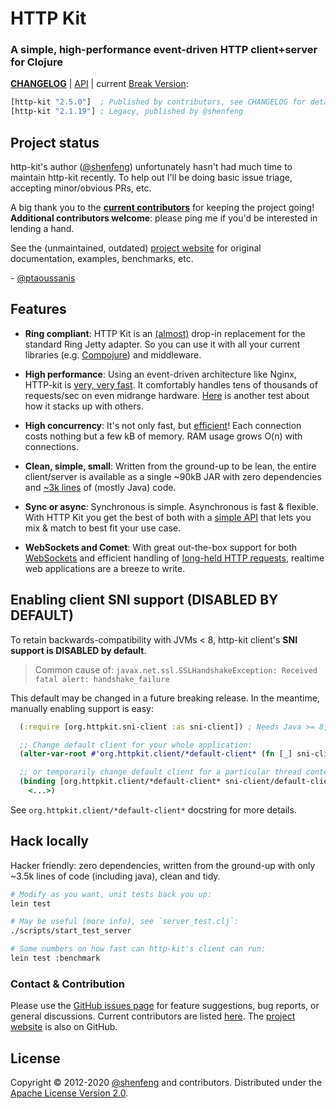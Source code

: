 # HTTP Kit

### A simple, high-performance event-driven HTTP client+server for Clojure

**[CHANGELOG][]** | [API][] | current [Break Version][]:

```clojure
[http-kit "2.5.0"]  ; Published by contributors, see CHANGELOG for details
[http-kit "2.1.19"] ; Legacy, published by @shenfeng
```

## Project status

http-kit's author ([@shenfeng][]) unfortunately hasn't had much time to maintain http-kit recently. To help out I'll be doing basic issue triage, accepting minor/obvious PRs, etc.

A big thank you to the **[current contributors](https://github.com/http-kit/http-kit/graphs/contributors)** for keeping the project going! **Additional contributors welcome**: please ping me if you'd be interested in lending a hand.

See the (unmaintained, outdated) [project website][] for original documentation, examples, benchmarks, etc.

\- [@ptaoussanis][]

## Features

- **Ring compliant**: HTTP Kit is an [(almost)](http://http-kit.github.io/migration.html) drop-in replacement for the standard Ring Jetty adapter. So you can use it with all your current libraries (e.g. [Compojure](http://http-kit.github.io/server.html#routing)) and middleware.

- **High performance**: Using an event-driven architecture like Nginx, HTTP-kit is [very, very fast](https://github.com/ptaoussanis/clojure-web-server-benchmarks). It comfortably handles tens of thousands of requests/sec on even midrange hardware. [Here](http://www.techempower.com/benchmarks/#section=data-r3) is another test about how it stacks up with others.

- **High concurrency**: It's not only fast, but [efficient](http://http-kit.github.io/600k-concurrent-connection-http-kit.html)! Each connection costs nothing but a few kB of memory. RAM usage grows O(n) with connections.

- **Clean, simple, small**: Written from the ground-up to be lean, the entire client/server is available as a single ~90kB JAR with zero dependencies and [~3k lines](http://http-kit.github.io/http-kit-clean-small.html) of (mostly Java) code.

- **Sync or async**: Synchronous is simple. Asynchronous is fast & flexible. With HTTP Kit you get the best of both with a [simple API](http://http-kit.github.io/client.html) that lets you mix & match to best fit your use case.

- **WebSockets and Comet**: With great out-the-box support for both [WebSockets](http://http-kit.github.io/server.html#websocket) and efficient handling of [long-held HTTP requests](http://http-kit.github.io/server.html#async), realtime web applications are a breeze to write.

## Enabling client SNI support (DISABLED BY DEFAULT)

To retain backwards-compatibility with JVMs < 8, http-kit client's **SNI support is DISABLED by default**.

> Common cause of: `javax.net.ssl.SSLHandshakeException: Received fatal alert: handshake_failure`

This default may be changed in a future breaking release. In the meantime, manually enabling support is easy:

```clojure
  (:require [org.httpkit.sni-client :as sni-client]) ; Needs Java >= 8, http-kit >= 2.4.0-alpha6

  ;; Change default client for your whole application:
  (alter-var-root #'org.httpkit.client/*default-client* (fn [_] sni-client/default-client))

  ;; or temporarily change default client for a particular thread context:
  (binding [org.httpkit.client/*default-client* sni-client/default-client]
    <...>)
```

See `org.httpkit.client/*default-client*` docstring for more details.

## Hack locally

Hacker friendly: zero dependencies, written from the ground-up with only ~3.5k lines of code (including java), clean and tidy.

```sh
# Modify as you want, unit tests back you up:
lein test

# May be useful (more info), see `server_test.clj`:
./scripts/start_test_server

# Some numbers on how fast can http-kit's client can run:
lein test :benchmark
```

### Contact & Contribution

Please use the [GitHub issues page](https://github.com/http-kit/http-kit/issues) for feature suggestions, bug reports, or general discussions. Current contributors are listed [here](https://github.com/http-kit/http-kit/graphs/contributors). The [project website][] is also on GitHub.

## License

Copyright &copy; 2012-2020 [@shenfeng][] and contributors. Distributed under the [Apache License Version 2.0](http://www.apache.org/licenses/LICENSE-2.0.html).

[CHANGELOG]: https://github.com/http-kit/http-kit/releases
[API]: http://http-kit.github.io/http-kit/
[@shenfeng]: https://github.com/shenfeng
[@ptaoussanis]: https://github.com/ptaoussanis
[project website]: https://http-kit.github.com
[Break Version]: https://github.com/ptaoussanis/encore/blob/master/BREAK-VERSIONING.md
